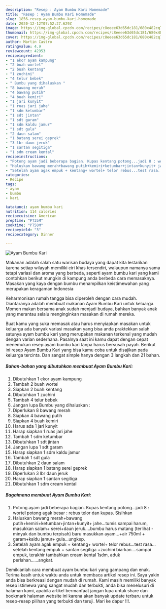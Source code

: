 ```yaml
---
description: "Resep : Ayam Bumbu Kari Homemade"
title: "Resep : Ayam Bumbu Kari Homemade"
slug: 1856-resep-ayam-bumbu-kari-homemade
date: 2020-12-12T07:52:27.629Z
image: https://img-global.cpcdn.com/recipes/c8eeee63d65dc181/680x482cq70/ayam-bumbu-kari-foto-resep-utama.jpg
thumbnail: https://img-global.cpcdn.com/recipes/c8eeee63d65dc181/680x482cq70/ayam-bumbu-kari-foto-resep-utama.jpg
cover: https://img-global.cpcdn.com/recipes/c8eeee63d65dc181/680x482cq70/ayam-bumbu-kari-foto-resep-utama.jpg
author: Martin Castro
ratingvalue: 4.9
reviewcount: 42953
recipeingredient:
- "1 ekor ayam kampung"
- "2 buah wortel"
- "2 buah kentang"
- "1 zuchini"
- "4 telur bebek"
- " Bumbu yang dihaluskan "
- "8 bawang merah"
- "4 bawang putih"
- "4 buah kemiri"
- "1 jari kunyit"
- "1 ruas jari jahe"
- "1 sdm ketumbar"
- "1 sdt jintan"
- "1 sdt garam"
- "1 sdm kaldu jamur"
- "1 sdt gula"
- "2 daun salam"
- "1 batang serei geprek"
- "3 lbr daun jeruk"
- "1 santan segitiga"
- "1 sdm cream kental"
recipeinstructions:
- "Potong ayam jadi beberapa bagian. Kupas kentang potong...jadi 8 : wortel potong agak besar : rebus telor dan kupas. Sisihkan"
- "Haluskan bawang merah+bawang putih+kemiri+ketumbar+jintan+kunyit+ jahe...tumis sampai harum, masukkan salam+ serei+daun jeruk....bumbu harus matang (terlihat -minyak dan bumbu terpisah) baru masukkan ayam...+air 750ml + garam+kaldu jamur+ gula...ungkep."
- "Setelah ayam agak empuk + kentang+ wortel+ telor rebus...test rasa... setelah kentang empuk + santan segitiga +zuchini biarkan....sampai empuk, terakhir tambahkan cream kental 1sdm, aduk perlahan......angkat."
categories:
- Recipe
tags:
- ayam
- bumbu
- kari

katakunci: ayam bumbu kari 
nutrition: 114 calories
recipecuisine: American
preptime: "PT35M"
cooktime: "PT50M"
recipeyield: "3"
recipecategory: Dinner

---
```



![Ayam Bumbu Kari](https://img-global.cpcdn.com/recipes/c8eeee63d65dc181/680x482cq70/ayam-bumbu-kari-foto-resep-utama.jpg)

Makanan adalah salah satu warisan budaya yang dapat kita lestarikan karena setiap wilayah memiliki ciri khas tersendiri, walaupun namanya sama tetapi variasi dan aroma yang berbeda, seperti ayam bumbu kari yang kami contohkan berikut mungkin di kampung anda berbeda cara memasaknya. Masakan yang kaya dengan bumbu menampilkan keistimewahan yang merupakan keragaman Indonesia



Keharmonisan rumah tangga bisa diperoleh dengan cara mudah. Diantaranya adalah membuat makanan Ayam Bumbu Kari untuk keluarga. Momen makan bersama anak sudah menjadi budaya, bahkan banyak anak yang merantau selalu menginginkan masakan di rumah mereka.

Buat kamu yang suka memasak atau harus menyiapkan masakan untuk keluarga ada banyak variasi masakan yang bisa anda praktekkan salah satunya ayam bumbu kari yang merupakan makanan terkenal yang mudah dengan varian sederhana. Pasalnya saat ini kamu dapat dengan cepat menemukan resep ayam bumbu kari tanpa harus bersusah payah.
Berikut ini resep Ayam Bumbu Kari yang bisa kamu coba untuk disajikan pada keluarga tercinta. Dan sangat simple hanya dengan 3 langkah dan 21 bahan.


<!--inarticleads1-->

##### Bahan-bahan yang dibutuhkan membuat Ayam Bumbu Kari:

1. Dibutuhkan 1 ekor ayam kampung
1. Tambah 2 buah wortel
1. Siapkan 2 buah kentang
1. Dibutuhkan 1 zuchini
1. Tambah 4 telur bebek
1. Jangan lupa  Bumbu yang dihaluskan :
1. Diperlukan 8 bawang merah
1. Siapkan 4 bawang putih
1. Siapkan 4 buah kemiri
1. Harus ada 1 jari kunyit
1. Harap siapkan 1 ruas jari jahe
1. Tambah 1 sdm ketumbar
1. Dibutuhkan 1 sdt jintan
1. Jangan lupa 1 sdt garam
1. Harap siapkan 1 sdm kaldu jamur
1. Tambah 1 sdt gula
1. Dibutuhkan 2 daun salam
1. Harap siapkan 1 batang serei geprek
1. Diperlukan 3 lbr daun jeruk
1. Harap siapkan 1 santan segitiga
1. Dibutuhkan 1 sdm cream kental




<!--inarticleads2-->

##### Bagaimana membuat  Ayam Bumbu Kari:

1. Potong ayam jadi beberapa bagian. Kupas kentang potong...jadi 8 : wortel potong agak besar : rebus telor dan kupas. Sisihkan
1. Haluskan bawang merah+bawang putih+kemiri+ketumbar+jintan+kunyit+ jahe...tumis sampai harum, masukkan salam+ serei+daun jeruk....bumbu harus matang (terlihat -minyak dan bumbu terpisah) baru masukkan ayam...+air 750ml + garam+kaldu jamur+ gula...ungkep.
1. Setelah ayam agak empuk + kentang+ wortel+ telor rebus...test rasa... setelah kentang empuk + santan segitiga +zuchini biarkan....sampai empuk, terakhir tambahkan cream kental 1sdm, aduk perlahan......angkat.




Demikianlah cara membuat ayam bumbu kari yang gampang dan enak. Terima kasih untuk waktu anda untuk membaca artikel resep ini. Saya yakin anda bisa berkreasi dengan mudah di rumah. Kami masih memiliki banyak resep istimewa yang sangat mudah dan terbukti, anda bisa menelusuri di halaman kami, apabila artikel bermanfaat jangan lupa untuk share dan bookmark halaman website ini karena akan banyak update terbaru untuk resep-resep pilihan yang terbukti dan teruji. Mari ke dapur !!!. 
